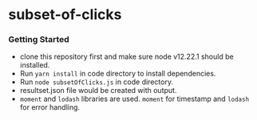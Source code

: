 # subset-of-clicks

### Getting Started

-  clone this repository first and make sure node v12.22.1 should be installed.
-  Run `yarn install` in code directory to install dependencies.
-  Run `node subsetOfClicks.js` in code directory.
-  resultset.json file would be created with output.
-  `moment` and `lodash` libraries are used. `moment` for timestamp and `lodash` for error handling.

